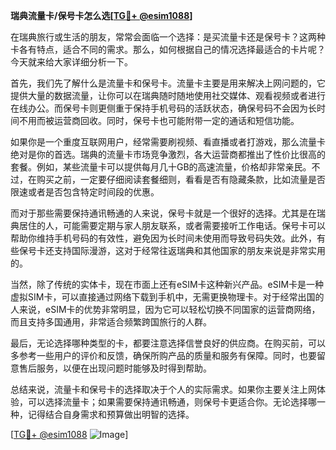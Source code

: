 **瑞典流量卡/保号卡怎么选[[TG💪+ @esim1088](https://t.me/s/esim1088)]**

在瑞典旅行或生活的朋友，常常会面临一个选择：是买流量卡还是保号卡？这两种卡各有特点，适合不同的需求。那么，如何根据自己的情况选择最适合的卡片呢？今天就来给大家详细分析一下。

首先，我们先了解什么是流量卡和保号卡。流量卡主要是用来解决上网问题的，它提供大量的数据流量，让你可以在瑞典随时随地使用社交媒体、观看视频或者进行在线办公。而保号卡则更侧重于保持手机号码的活跃状态，确保号码不会因为长时间不用而被运营商回收。同时，保号卡也可能附带一定的通话和短信功能。

如果你是一个重度互联网用户，经常需要刷视频、看直播或者打游戏，那么流量卡绝对是你的首选。瑞典的流量卡市场竞争激烈，各大运营商都推出了性价比很高的套餐。例如，某些流量卡可以提供每月几十GB的高速流量，价格却非常亲民。不过，在购买之前，一定要仔细阅读套餐细则，看看是否有隐藏条款，比如流量是否限速或者是否包含特定时间段的优惠。

而对于那些需要保持通讯畅通的人来说，保号卡就是一个很好的选择。尤其是在瑞典居住的人，可能需要定期与家人朋友联系，或者需要接听工作电话。保号卡可以帮助你维持手机号码的有效性，避免因为长时间未使用而导致号码失效。此外，有些保号卡还支持国际漫游，这对于经常往返瑞典和其他国家的朋友来说是非常实用的。

当然，除了传统的实体卡，现在市面上还有eSIM卡这种新兴产品。eSIM卡是一种虚拟SIM卡，可以直接通过网络下载到手机中，无需更换物理卡。对于经常出国的人来说，eSIM卡的优势非常明显，因为它可以轻松切换不同国家的运营商网络，而且支持多国通用，非常适合频繁跨国旅行的人群。

最后，无论选择哪种类型的卡，都要注意选择信誉良好的供应商。在购买前，可以多参考一些用户的评价和反馈，确保所购产品的质量和服务有保障。同时，也要留意售后服务，以便在出现问题时能够及时得到帮助。

总结来说，流量卡和保号卡的选择取决于个人的实际需求。如果你主要关注上网体验，可以选择流量卡；如果需要保持通讯畅通，则保号卡更适合你。无论选择哪一种，记得结合自身需求和预算做出明智的选择。

[[TG💪+ @esim1088](https://t.me/s/esim1088) ![Image](https://i.postimg.cc/4NQfJmqS/Snipaste-2025-05-13-00-14-12.png)]